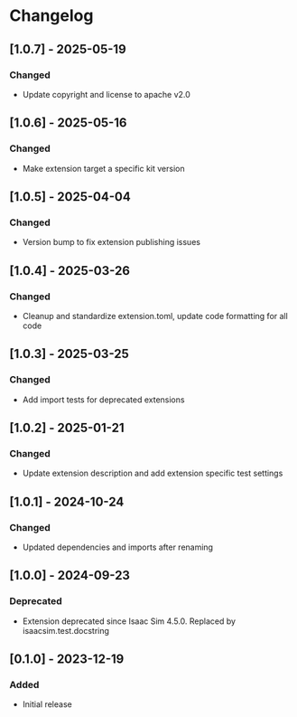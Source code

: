 # Changelog
## [1.0.7] - 2025-05-19
### Changed
- Update copyright and license to apache v2.0

## [1.0.6] - 2025-05-16
### Changed
- Make extension target a specific kit version

## [1.0.5] - 2025-04-04
### Changed
- Version bump to fix extension publishing issues

## [1.0.4] - 2025-03-26
### Changed
- Cleanup and standardize extension.toml, update code formatting for all code

## [1.0.3] - 2025-03-25
### Changed
- Add import tests for deprecated extensions

## [1.0.2] - 2025-01-21
### Changed
- Update extension description and add extension specific test settings

## [1.0.1] - 2024-10-24
### Changed
- Updated dependencies and imports after renaming

## [1.0.0] - 2024-09-23
### Deprecated
- Extension deprecated since Isaac Sim 4.5.0. Replaced by isaacsim.test.docstring

## [0.1.0] - 2023-12-19
### Added
- Initial release
